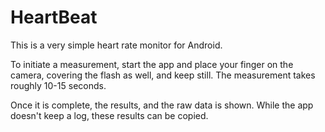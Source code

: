 # HeartBeat

This is a very simple heart rate monitor for Android.

To initiate a measurement, start the app and place your finger on the camera, covering the flash as well, and keep still. The measurement takes roughly 10-15 seconds.

Once it is complete, the results, and the raw data is shown. While the app doesn't keep a log, these results can be copied.